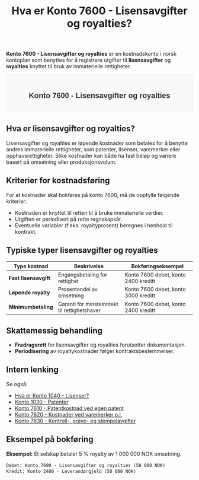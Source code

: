 ﻿---
title: "Hva er Konto 7600 - Lisensavgifter og royalties?"
meta_title: "7600-lisensavgifter-og-royalties"
meta_description: '**Konto 7600 - Lisensavgifter og royalties** er en kostnadskonto i norsk kontoplan som benyttes for å registrere utgifter til **lisensavgifter** og **royalties...'
slug: 7600-lisensavgifter-og-royalties
type: blog
layout: pages/single
---

**Konto 7600 - Lisensavgifter og royalties** er en kostnadskonto i norsk kontoplan som benyttes for å registrere utgifter til **lisensavgifter** og **royalties** knyttet til bruk av immaterielle rettigheter.

![Illustrasjon av konto 7600 Lisensavgifter og royalties](7600-lisensavgifter-og-royalties-image.svg)

## Hva er lisensavgifter og royalties?

Lisensavgifter og royalties er løpende kostnader som betales for å benytte andres immaterielle rettigheter, som patenter, lisenser, varemerker eller opphavsrettigheter. Slike kostnader kan både ha fast beløp og variere basert på omsetning eller produksjonsvolum.

## Kriterier for kostnadsføring

For at kostnader skal bokføres på konto 7600, må de oppfylle følgende kriterier:

* Kostnaden er knyttet til retten til å bruke immaterielle verdier.
* Utgiften er periodisert på rette regnskapsår.
* Eventuelle variabler (f.eks. royaltyprosent) beregnes i henhold til kontrakt.

## Typiske typer lisensavgifter og royalties

| Type kostnad              | Beskrivelse                           | Bokføringseksempel                   |
|---------------------------|---------------------------------------|--------------------------------------|
| **Fast lisensavgift**     | Engangsbetaling for rettighet         | Konto 7600 debet, konto 2400 kreditt |
| **Løpende royalty**       | Prosentandel av omsetning             | Konto 7600 debet, konto 3000 kreditt |
| **Minimumbetaling**       | Garanti for minsteinntekt til rettighetshaver | Konto 7600 debet, konto 2400 kreditt |

## Skattemessig behandling

* **Fradragsrett** for lisensavgifter og royalties forutsetter dokumentasjon.
* **Periodisering** av royaltykostnader følger kontraktsbestemmelser.

## Intern lenking

Se også:
* [Hva er Konto 1040 - Lisenser?](/blogs/kontoplan/1040-lisenser "Hva er Konto 1040 - Lisenser?")
* [Konto 1030 - Patenter](/blogs/kontoplan/1030-patenter "Konto 1030 - Patenter")
* [Konto 7610 - Patentkostnad ved egen patent](/blogs/kontoplan/7610-patentkostnad-ved-egen-patent "Konto 7610 - Patentkostnad ved egen patent")
* [Konto 7620 - Kostnader ved varemerker o.l.](/blogs/kontoplan/7620-kostnader-ved-varemerker-o-l "Konto 7620 - Kostnader ved varemerker o.l.")
* [Konto 7630 - Kontroll-, prøve- og stempelavgifter](/blogs/kontoplan/7630-kontroll-prove-og-stempelavgifter "Konto 7630 - Kontroll-, prøve- og stempelavgifter")

## Eksempel på bokføring

**Eksempel:** Et selskap betaler 5 % royalty av 1 000 000 NOK omsetning.

```text
Debet: Konto 7600 - Lisensavgifter og royalties (50 000 NOK)
Kredit: Konto 2400 - Leverandørgjeld (50 000 NOK)
```






